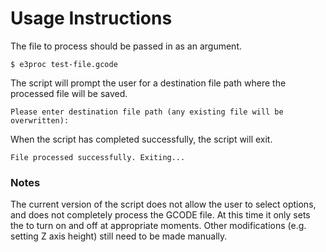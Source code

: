 # Usage Instructions

The file to process should be passed in as an argument.
```
$ e3proc test-file.gcode
```

The script will prompt the user for a destination file path where the processed file will be saved.
```
Please enter destination file path (any existing file will be overwritten):
```

When the script has completed successfully, the script will exit.
```
File processed successfully. Exiting...
```

### Notes

The current version of the script does not allow the user to select options,
and does not completely process the GCODE file. At this time it only sets the
to turn on and off at appropriate moments. Other modifications (e.g. setting Z axis height) 
still need to be made manually.